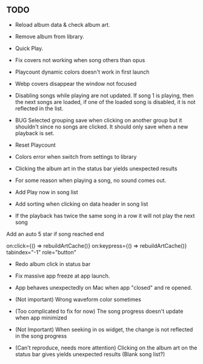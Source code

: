 ## TODO
* Reload album data & check album art.
* Remove album from library.
* Quick Play.

* Fix covers not working when song others than opus

* Playcount dynamic colors doesn't work in first launch

* Webp covers disappear the window not focused

* Disabling songs while playing are not updated. If song 1 is playing, then the next songs are loaded, if one of the loaded song is disabled, it is not reflected in the list.

* BUG Selected grouping save when clicking on another group but it shouldn't since no songs are clicked. It should only save when a new playback is set.

* Reset Playcount
* Colors error when switch from settings to library
* Clicking the album art in the status bar yields unexpected results
* For some reason when playing a song, no sound comes out.
* Add Play now in song list
* Add sorting when clicking on data header in song list
* If the playback has twice the same song in a row it will not play the next song


Add an auto 5 star if song reached end

on:click={() => rebuildArtCache()} on:keypress={() => rebuildArtCache()} tabindex="-1" role="button"

* Redo album click in status bar

* Fix massive app freeze at app launch.

* App behaves unexpectedly on Mac when app "closed" and re opened.

* (Not important) Wrong waveform color sometimes

* (Too complicated to fix for now) The song progress doesn't update when app minimized

* (Not Important) When seeking in os widget, the change is not reflected in the song progress

* (Can't reproduce, needs more attention) Clicking on the album art on the status bar gives yields unexpected results (Blank song list?)